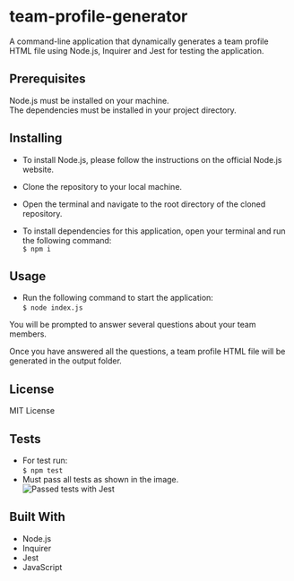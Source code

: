 # team-profile-generator

A command-line application that dynamically generates a team profile HTML file using Node.js,  Inquirer and Jest for testing the application.

## Prerequisites
Node.js must be installed on your machine.        
The dependencies must be installed in your project directory.

## Installing
* To install Node.js, please follow the instructions on the official Node.js website.
* Clone the repository to your local machine.
* Open the terminal and navigate to the root directory of the cloned repository.

* To install dependencies for this application, open your terminal and run the following command:        
```$ npm i```

## Usage
* Run the following command to start the application:        
```$ node index.js```

You will be prompted to answer several questions about your team members.

Once you have answered all the questions, a team profile HTML file will be generated in the output folder.

## License

MIT License

## Tests

* For test run:        
```$ npm test```        
* Must pass all tests as shown in the image.        
![Passed tests with Jest](./resources/test.png)

## Built With

* Node.js
* Inquirer 
* Jest  
* JavaScript
